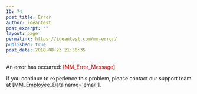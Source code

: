 ```yaml
---
ID: 74
post_title: Error
author: ideantest
post_excerpt: ""
layout: page
permalink: https://ideantest.com/mm-error/
published: true
post_date: 2018-08-23 21:56:35
---
```

An error has occurred:
<span style="color:#cc0000;">[MM_Error_Message]</span>

If you continue to experience this problem, please contact our support team at <a href="mailto:[MM_Employee_Data name='email']">[MM_Employee_Data name='email']</a>.